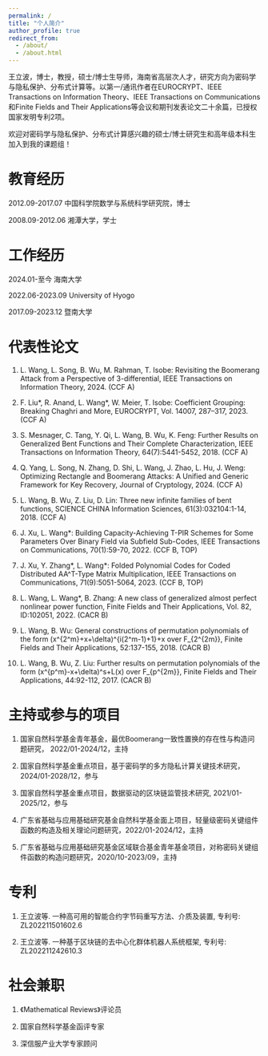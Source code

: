 ```yaml
---
permalink: /
title: "个人简介"
author_profile: true
redirect_from: 
  - /about/
  - /about.html
---
```


王立波，博士，教授，硕士/博士生导师，海南省高层次人才，研究方向为密码学与隐私保护、分布式计算等。以第一/通讯作者在EUROCRYPT、IEEE Transactions on Information Theory、IEEE Transactions on Communications和Finite Fields and Their Applications等会议和期刊发表论文二十余篇，已授权国家发明专利2项。

欢迎对密码学与隐私保护、分布式计算感兴趣的硕士/博士研究生和高年级本科生加入到我的课题组！

教育经历
======
2012.09-2017.07 中国科学院数学与系统科学研究院，博士

2008.09-2012.06 湘潭大学，学士

工作经历
======
2024.01-至今 海南大学

2022.06-2023.09 University of Hyogo

2017.09-2023.12 暨南大学

代表性论文
======
1. L. Wang, L. Song, B. Wu, M. Rahman, T. Isobe: Revisiting the Boomerang Attack from a Perspective of 3-differential, IEEE Transactions on Information Theory, 2024. (CCF A)

2. F. Liu*, R. Anand, L. Wang*, W. Meier, T. Isobe: Coefficient Grouping: Breaking Chaghri and More, EUROCRYPT, Vol. 14007, 287–317, 2023. (CCF A)

3. S. Mesnager, C. Tang, Y. Qi, L. Wang, B. Wu, K. Feng: Further Results on Generalized Bent Functions and Their Complete Characterization, IEEE Transactions on Information Theory, 64(7):5441-5452, 2018. (CCF A)

4. Q. Yang, L. Song, N. Zhang, D. Shi, L. Wang, J. Zhao, L. Hu, J. Weng: Optimizing Rectangle and Boomerang Attacks: A Unified and Generic Framework for Key Recovery, Journal of Cryptology, 2024. (CCF A)

5. L. Wang, B. Wu, Z. Liu, D. Lin: Three new infinite families of bent functions, SCIENCE CHINA Information Sciences, 61(3):032104:1-14, 2018. (CCF A)

6. J. Xu, L. Wang*: Building Capacity-Achieving T-PIR Schemes for Some Parameters Over Binary Field via Subfield Sub-Codes, IEEE Transactions on Communications, 70(1):59-70, 2022. (CCF B, TOP)

7. J. Xu, Y. Zhang*, L. Wang*: Folded Polynomial Codes for Coded Distributed AA^T-Type Matrix Multiplication, IEEE Transactions on Communications, 71(9):5051-5064, 2023. (CCF B, TOP)

8. L. Wang, L. Wang*, B. Zhang: A new class of generalized almost perfect nonlinear power function, Finite Fields and Their Applications, Vol. 82, ID:102051, 2022. (CACR B)

9. L. Wang, B. Wu: General constructions of permutation polynomials of the form (x^{2^m}+x+\delta)^{i(2^m-1)+1}+x over F_{2^{2m}}, Finite Fields and Their Applications, 52:137-155, 2018. (CACR B)

10. L. Wang, B. Wu, Z. Liu: Further results on permutation polynomials of the form (x^{p^m}-x+\delta)^s+L(x) over F_{p^{2m}}, Finite Fields and Their Applications, 44:92-112, 2017. (CACR B)

主持或参与的项目
======
1. 国家自然科学基金青年基金，最优Boomerang一致性置换的存在性与构造问题研究， 2022/01-2024/12，主持

2. 国家自然科学基金重点项目，基于密码学的多方隐私计算关键技术研究，2024/01-2028/12，参与

3. 国家自然科学基金重点项目，数据驱动的区块链监管技术研究, 2021/01-2025/12，参与

4. 广东省基础与应用基础研究基金自然科学基金面上项目，轻量级密码关键组件函数的构造及相关理论问题研究，2022/01-2024/12，主持

5. 广东省基础与应用基础研究基金区域联合基金青年基金项目，对称密码关键组件函数的构造问题研究，2020/10-2023/09，主持

专利
======
1. 王立波等. 一种高可用的智能合约字节码重写方法、介质及装置, 专利号: ZL202211501602.6

2. 王立波等. 一种基于区块链的去中心化群体机器人系统框架, 专利号: ZL202211242610.3

社会兼职
======
1. 《Mathematical Reviews》评论员

2. 国家自然科学基金函评专家

3. 深信服产业大学专家顾问